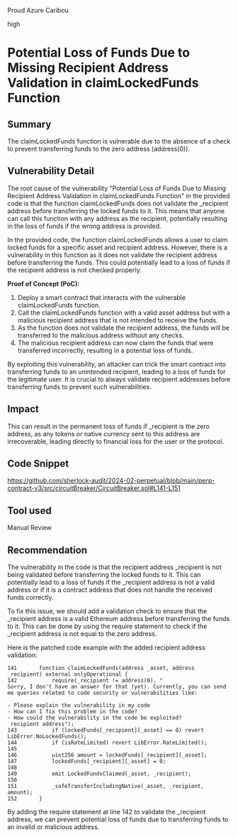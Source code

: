 Proud Azure Caribou

high

# Potential Loss of Funds Due to Missing Recipient Address Validation in claimLockedFunds Function

## Summary
The claimLockedFunds function is vulnerable due to the absence of a check to prevent transferring funds to the zero address (address(0)). 
## Vulnerability Detail
The root cause of the vulnerability "Potential Loss of Funds Due to Missing Recipient Address Validation in claimLockedFunds Function" in the provided code is that the function claimLockedFunds does not validate the _recipient address before transferring the locked funds to it. This means that anyone can call this function with any address as the recipient, potentially resulting in the loss of funds if the wrong address is provided.

In the provided code, the function claimLockedFunds allows a user to claim locked funds for a specific asset and recipient address. However, there is a vulnerability in this function as it does not validate the recipient address before transferring the funds. This could potentially lead to a loss of funds if the recipient address is not checked properly.

**Proof of Concept (PoC):**

1. Deploy a smart contract that interacts with the vulnerable claimLockedFunds function.
2. Call the claimLockedFunds function with a valid asset address but with a malicious recipient address that is not intended to receive the funds.
3. As the function does not validate the recipient address, the funds will be transferred to the malicious address without any checks.
4. The malicious recipient address can now claim the funds that were transferred incorrectly, resulting in a potential loss of funds.

By exploiting this vulnerability, an attacker can trick the smart contract into transferring funds to an unintended recipient, leading to a loss of funds for the legitimate user. It is crucial to always validate recipient addresses before transferring funds to prevent such vulnerabilities.
## Impact
This can result in the permanent loss of funds if _recipient is the zero address, as any tokens or native currency sent to this address are irrecoverable, leading directly to financial loss for the user or the protocol.
## Code Snippet
https://github.com/sherlock-audit/2024-02-perpetual/blob/main/perp-contract-v3/src/circuitBreaker/CircuitBreaker.sol#L141-L151
## Tool used

Manual Review

## Recommendation
The vulnerability in the code is that the recipient address _recipient is not being validated before transferring the locked funds to it. This can potentially lead to a loss of funds if the _recipient address is not a valid address or if it is a contract address that does not handle the received funds correctly.

To fix this issue, we should add a validation check to ensure that the _recipient address is a valid Ethereum address before transferring the funds to it. This can be done by using the require statement to check if the _recipient address is not equal to the zero address.

Here is the patched code example with the added recipient address validation:

```solidity
141       function claimLockedFunds(address _asset, address _recipient) external onlyOperational {
142           require(_recipient != address(0), "
Sorry, I don't have an answer for that (yet). Currently, you can send me queries related to code security or vulnerabilities like:

- Please explain the vulnerability in my code
- How can I fix this problem in the code?
- How could the vulnerability in the code be exploited? 
 recipient address");
143           if (lockedFunds[_recipient][_asset] == 0) revert LibError.NoLockedFunds();
144           if (isRateLimited) revert LibError.RateLimited();
145   
146           uint256 amount = lockedFunds[_recipient][_asset];
147           lockedFunds[_recipient][_asset] = 0;
148   
149           emit LockedFundsClaimed(_asset, _recipient);
150   
151           _safeTransferIncludingNative(_asset, _recipient, amount);
152       }
```
By adding the require statement at line 142 to validate the _recipient address, we can prevent potential loss of funds due to transferring funds to an invalid or malicious address.